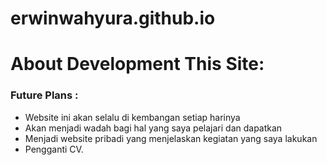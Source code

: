 # erwinwahyura.github.io

# About Development This Site:
### Future Plans :
- Website ini akan selalu di kembangan setiap harinya
- Akan menjadi wadah bagi hal yang saya pelajari dan dapatkan
- Menjadi website pribadi yang menjelaskan kegiatan yang saya lakukan
- Pengganti CV.

